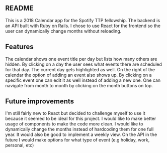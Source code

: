 ## README

This is a 2018 Calendar app for the Spotify TTP fellowship. The backend is an API built with Ruby on Rails. I chose to use React for the frontend so the user can dynamically change months without reloading.

## Features

The calendar shows one event title per day but lists how many others are hidden. By clicking on a day the user sees what events there are scheduled for that day. The current day gets highlighted as well. On the right of the calendar the option of adding an event also shows up. By clicking on a specific event one can edit it as well instead of adding a new one. One can navigate from month to month by clicking on the month buttons on top.

## Future improvements

I'm still fairly new to React but decided to challenge myself to use it because it seemed to be ideal for this project. I would like to make better usage of components to make the code more clean. I would like to dynamically change the months instead of hardcoding them for one full year. It would also be good to implement a weekly view. On the API in the future I would make options for what type of event (e.g holiday, work, personal, etc)
